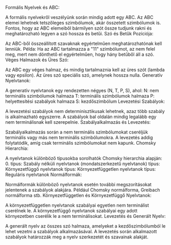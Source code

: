 Formális Nyelvek és ABC:

A formális nyelvekről veszélyünk során mindig adott egy ABC.
Az ABC elemei lehetnek tetszőleges szimbólumok, akár összetett szimbólumok is.
Fontos, hogy az ABC elemeiből bármilyen szót össze tudjunk rakni és meghatározható legyen a szó hossza és betűi.
Szó és Betűk Pozíciója:

Az ABC-ből összeállított szavaknak egyértelműen meghatározhatónak kell lenniük.
Példa: Ha az ABC tartalmazza a "11" szimbólumot, az nem felel meg, mert nem dönthető el egyértelműen, hogy hány betűből áll a szó.
Véges Halmazok és Üres Szó:

Az ABC egy véges halmaz, és mindig tartalmaznia kell az üres szót (lambda vagy epsilon).
Az üres szó speciális szó, amelynek hossza nulla.
Generatív Nyelvtanok:

A generatív nyelvtanok egy rendezetten négyes (N, T, P, S), ahol:
N: nem terminális szimbólumok halmaza
T: terminális szimbólumok halmaza
P: helyettesítési szabályok halmaza
S: kezdőszimbólum
Levezetési Szabályok:

A levezetési szabályok nem determinisztikusak lehetnek, azaz több szabály is alkalmazható egyszerre.
A szabályok bal oldalán mindig legalább egy nem terminálisnak kell szerepelnie.
Szabályalkalmazás és Levezetés:

Szabályalkalmazás során a nem terminális szimbólumokat cseréljük terminális vagy más nem terminális szimbólumokra.
A levezetés addig folytatódik, amíg csak terminális szimbólumokat nem kapunk.
Chomsky Hierarchia:

A nyelvtanok különböző típusokba sorolhatók Chomsky hierarchia alapján:
0. típus: Szabály nélküli nyelvtanok (mondatszerkezetű nyelvtanok)
típus: Környezetfüggő nyelvtanok
típus: Környezetfüggetlen nyelvtanok
típus: Reguláris nyelvtanok
Normálformák:

Normálformák különböző nyelvtanok esetén további megszorításokat jelentenek a szabályok alakjára.
Például Chomsky normálforma, Greibach normálforma stb.
Környezetfüggetlen és Környezetfüggő Nyelvtanok:

A környezetfüggetlen nyelvtanok szabályai egyetlen nem terminálist cserélnek le.
A környezetfüggő nyelvtanok szabályai egy adott környezetben cserélik le a nem terminálisokat.
Levezetés és Generált Nyelv:

A generált nyelv az összes szó halmaza, amelyeket a kezdőszimbólumból le lehet vezetni a szabályok alkalmazásával.
A levezetés során alkalmazott szabályok határozzák meg a nyelv szerkezetét és szavainak alakját.